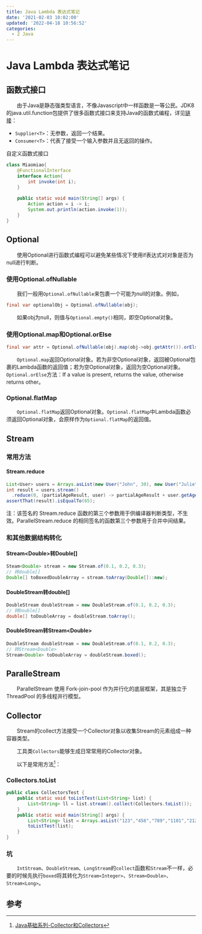 ```yaml
---
title: Java Lambda 表达式笔记
date: '2021-02-03 10:02:00'
updated: '2022-04-18 10:56:52'
categories:
  - 2 Java
---
```

# Java Lambda 表达式笔记

## 函数式接口

　　由于Java是静态强类型语言，不像Javascript中一样函数是一等公民。JDK8的java.util.function包提供了很多函数式接口来支持Java的函数式编程，详见[链接](https://www.runoob.com/java/java8-functional-interfaces.html)：

- `Supplier<T>`：无参数，返回一个结果。
- `Consumer<T>`：代表了接受一个输入参数并且无返回的操作。

自定义函数式接口

```java
class Miaomiao{
    @FunctionalInterface
    interface Action{
        int invoke(int i);
    }
    
    public static void main(String[] args) {
        Action action = i -> i;
        System.out.println(action.invoke(1));
    }
}
```

## Optional

　　使用Optional进行函数式编程可以避免某些情况下使用if表达式对对象是否为null进行判断。
　　
### 使用Optional.ofNullable

　　我们一般用`Optional.ofNullable`来包裹一个可能为null的对象。例如，
　　
```java
final var optionalObj = Optional.ofNullable(obj);
```

　　如果obj为null，则值与`Optional.empty()`相同，即空Optional对象。

### 使用Optional.map和Optional.orElse

```java
final var attr = Optional.ofNullable(obj).map(obj->obj.getAttr()).orElse(defaultValue);
```

　　`Optional.map`返回Optional对象。若为非空Optional对象，返回被Optional包裹的Lambda函数的返回值；若为空Optional对象，返回为空Optional对象。
　　`Optional.orElse`方法：If a value is present, returns the value, otherwise returns other。

### Optional.flatMap

　　`Optional.flatMap`返回Optional对象。`Optional.flatMap`中Lambda函数必须返回Optional对象，会原样作为`Optional.flatMap`的返回值。

## Stream

### 常用方法

#### Stream.reduce

```java
List<User> users = Arrays.asList(new User("John", 30), new User("Julie", 35));
int result = users.stream()
  .reduce(0, (partialAgeResult, user) -> partialAgeResult + user.getAge(), Integer::sum);
assertThat(result).isEqualTo(65);
```

注：该签名的 Stream.reduce 函数的第三个参数用于供编译器判断类型，不生效。ParallelStream.reduce 的相同签名的函数第三个参数用于合并中间结果。

### 和其他数据结构转化

#### Stream\<Double\>转Double[]

```java
Steam<Double> stream = new Stream.of(0.1, 0.2, 0.3);
// 转double[]
Double[] toBoxedDoubleArray = stream.toArray(Double[]::new);
```

#### DoubleStream转double[]

```java
DoubleStream doubleStream = new DoubleStream.of(0.1, 0.2, 0.3);
// 转Double[]
double[] toDoubleArray = doubleStream.toArray();
```

#### DoubleStream转Stream\<Double\>

```java
DoubleStream doubleStream = new DoubleStream.of(0.1, 0.2, 0.3);
// 转Stream<Double>
Stream<Double> toDoubleArray = doubleStream.boxed();
```

## ParalleStream

　　ParallelStream 使用 Fork-join-pool 作为并行化的底层框架，其是独立于 ThreadPool 的多线程并行模型。

## Collector

　　Stream的collect方法接受一个Collector对象以收集Stream的元素组成一种容器类型。

　　工具类`Collectors`能够生成日常常用的Collector对象。

　　以下是常用方法[^1]：

### Collectors.toList

```java
public class CollectorsTest {
    public static void toListTest(List<String> list) {
        List<String> ll = list.stream().collect(Collectors.toList());
    }
    public static void main(String[] args) {
        List<String> list = Arrays.asList("123","456","789","1101","212121121","asdaa","3e3e3e","2321eew");
        toListTest(list);
    }
}
```

### 坑

　　`IntStream`、`DoubleStream`、`LongStream`的`collect`函数和`Stream`不一样，必要的时候先执行`boxed`将其转化为`Stream<Integer>`、`Stream<Double>`、`Stream<Long>`。

## 参考

[^1]: [Java基础系列-Collector和Collectors](https://www.cnblogs.com/V1haoge/p/10748925.html)
